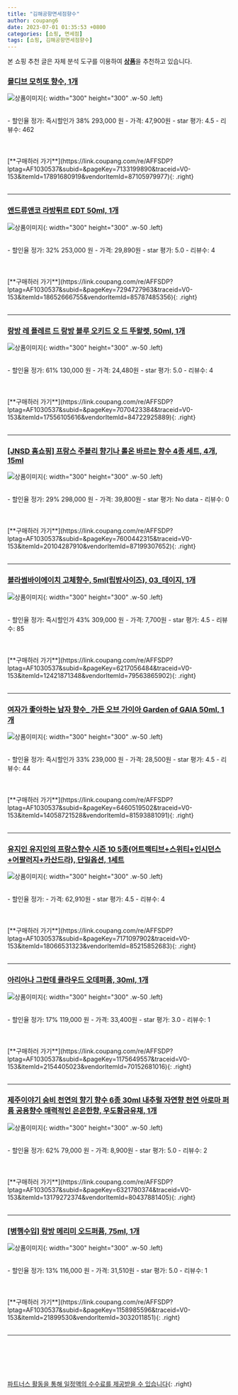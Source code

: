 ```yaml
---
title: "김해공항면세점향수"
author: coupang6
date: 2023-07-01 01:35:53 +0800
categories: [쇼핑, 면세점]
tags: [쇼핑, 김해공항면세점향수]
---
```


본 쇼핑 추천 글은 자체 분석 도구를 이용하여 [**상품**](https://link.coupang.com/a/bao1ui)을 추천하고 있습니다.

### [몰디브 모히또 향수, 1개](https://link.coupang.com/re/AFFSDP?lptag=AF1030537&subid=&pageKey=7133199890&traceid=V0-153&itemId=17891680919&vendorItemId=87105979977)

![상품이미지](https://thumbnail8.coupangcdn.com/thumbnails/remote/230x230ex/image/vendor_inventory/c07e/0be5391dde1c8b0b3a4cf5e79ae07243c5ba7c28c755251c90aabb300572.jpg){: width="300" height="300" .w-50 .left}


<br>
- 할인율 정가: 즉시할인가 38%  293,000   원
- 가격: 47,900원
- star 평가: 4.5
- 리뷰수: 462
<br>
<br>
<br>
<br>
[**구매하러 가기**](https://link.coupang.com/re/AFFSDP?lptag=AF1030537&subid=&pageKey=7133199890&traceid=V0-153&itemId=17891680919&vendorItemId=87105979977){: .right}
<br>
<br>

---

### [앤드류앤코 라방튀르 EDT 50ml, 1개](https://link.coupang.com/re/AFFSDP?lptag=AF1030537&subid=&pageKey=7294727963&traceid=V0-153&itemId=18652666755&vendorItemId=85787485356)

![상품이미지](https://thumbnail6.coupangcdn.com/thumbnails/remote/230x230ex/image/vendor_inventory/8746/0b576f1345e489b4b1fa59cea2f092f21b3727512c907e11c81384732a73.jpg){: width="300" height="300" .w-50 .left}


<br>
- 할인율 정가: 32%  253,000   원
- 가격: 29,890원
- star 평가: 5.0
- 리뷰수: 4
<br>
<br>
<br>
<br>
[**구매하러 가기**](https://link.coupang.com/re/AFFSDP?lptag=AF1030537&subid=&pageKey=7294727963&traceid=V0-153&itemId=18652666755&vendorItemId=85787485356){: .right}
<br>
<br>

---

### [랑방 레 플레르 드 랑방 블루 오키드 오 드 뚜왈렛, 50ml, 1개](https://link.coupang.com/re/AFFSDP?lptag=AF1030537&subid=&pageKey=7070423384&traceid=V0-153&itemId=17556105616&vendorItemId=84722925889)

![상품이미지](https://thumbnail9.coupangcdn.com/thumbnails/remote/230x230ex/image/vendor_inventory/1106/f8b7930cff1b6b096579cf0e6d7777d476bf471a78e617d1b6b9f3e8bb43.jpg){: width="300" height="300" .w-50 .left}


<br>
- 할인율 정가: 61%  130,000   원
- 가격: 24,480원
- star 평가: 5.0
- 리뷰수: 4
<br>
<br>
<br>
<br>
[**구매하러 가기**](https://link.coupang.com/re/AFFSDP?lptag=AF1030537&subid=&pageKey=7070423384&traceid=V0-153&itemId=17556105616&vendorItemId=84722925889){: .right}
<br>
<br>

---

### [[JNSD 홈쇼핑] 프랑스 주블리 향기나 롤온 바르는 향수 4종 세트, 4개, 15ml](https://link.coupang.com/re/AFFSDP?lptag=AF1030537&subid=&pageKey=7600442315&traceid=V0-153&itemId=20104287910&vendorItemId=87199307652)

![상품이미지](https://thumbnail8.coupangcdn.com/thumbnails/remote/230x230ex/image/vendor_inventory/4e03/7053ff38494abe6d7e7216f69e0c1736aaf932641d3d6f48280662fb6139.jpg){: width="300" height="300" .w-50 .left}


<br>
- 할인율 정가: 29%  298,000   원
- 가격: 39,800원
- star 평가: No data
- 리뷰수: 0
<br>
<br>
<br>
<br>
[**구매하러 가기**](https://link.coupang.com/re/AFFSDP?lptag=AF1030537&subid=&pageKey=7600442315&traceid=V0-153&itemId=20104287910&vendorItemId=87199307652){: .right}
<br>
<br>

---

### [블라썸바이에이치 고체향수, 5ml(립밤사이즈), 03_데이지, 1개](https://link.coupang.com/re/AFFSDP?lptag=AF1030537&subid=&pageKey=6217056484&traceid=V0-153&itemId=12421871348&vendorItemId=79563865902)

![상품이미지](https://thumbnail7.coupangcdn.com/thumbnails/remote/230x230ex/image/vendor_inventory/bf6e/40fb593515224d94d6e4c38099cffc639da9f44bde6335304604673e08f8.jpg){: width="300" height="300" .w-50 .left}


<br>
- 할인율 정가: 즉시할인가 43%  309,000   원
- 가격: 7,700원
- star 평가: 4.5
- 리뷰수: 85
<br>
<br>
<br>
<br>
[**구매하러 가기**](https://link.coupang.com/re/AFFSDP?lptag=AF1030537&subid=&pageKey=6217056484&traceid=V0-153&itemId=12421871348&vendorItemId=79563865902){: .right}
<br>
<br>

---

### [여자가 좋아하는 남자 향수_ 가든 오브 가이아 Garden of GAIA 50ml, 1개](https://link.coupang.com/re/AFFSDP?lptag=AF1030537&subid=&pageKey=6460519502&traceid=V0-153&itemId=14058721528&vendorItemId=81593881091)

![상품이미지](https://thumbnail10.coupangcdn.com/thumbnails/remote/230x230ex/image/vendor_inventory/ef65/5970ed445417442a10281bbc2ae36cc74daa75701a5a879852e855a04015.jpg){: width="300" height="300" .w-50 .left}


<br>
- 할인율 정가: 즉시할인가 33%  239,000   원
- 가격: 28,500원
- star 평가: 4.5
- 리뷰수: 44
<br>
<br>
<br>
<br>
[**구매하러 가기**](https://link.coupang.com/re/AFFSDP?lptag=AF1030537&subid=&pageKey=6460519502&traceid=V0-153&itemId=14058721528&vendorItemId=81593881091){: .right}
<br>
<br>

---

### [유지인 유지인의 프랑스향수 시즌 10 5종(어트랙티브+스위티+인시던스+어팔러지+카산드라), 단일옵션, 1세트](https://link.coupang.com/re/AFFSDP?lptag=AF1030537&subid=&pageKey=7171097902&traceid=V0-153&itemId=18066531323&vendorItemId=85215852683)

![상품이미지](https://thumbnail6.coupangcdn.com/thumbnails/remote/230x230ex/image/vendor_inventory/36c9/84bcf7721ccf66b8b4089c7a9b59548fefca1f69fd0f38e7f0b38cc523f8.jpg){: width="300" height="300" .w-50 .left}


<br>
- 할인율 정가: 
- 가격: 62,910원
- star 평가: 4.5
- 리뷰수: 4
<br>
<br>
<br>
<br>
[**구매하러 가기**](https://link.coupang.com/re/AFFSDP?lptag=AF1030537&subid=&pageKey=7171097902&traceid=V0-153&itemId=18066531323&vendorItemId=85215852683){: .right}
<br>
<br>

---

### [아리아나 그란데 클라우드 오데퍼퓸, 30ml, 1개](https://link.coupang.com/re/AFFSDP?lptag=AF1030537&subid=&pageKey=1175649557&traceid=V0-153&itemId=2154405023&vendorItemId=70152681016)

![상품이미지](https://thumbnail8.coupangcdn.com/thumbnails/remote/230x230ex/image/retail/images/30495926973493-686c6095-33a9-406c-9fc2-7b7a5f8f1388.jpg){: width="300" height="300" .w-50 .left}


<br>
- 할인율 정가: 17%  119,000   원
- 가격: 33,400원
- star 평가: 3.0
- 리뷰수: 1
<br>
<br>
<br>
<br>
[**구매하러 가기**](https://link.coupang.com/re/AFFSDP?lptag=AF1030537&subid=&pageKey=1175649557&traceid=V0-153&itemId=2154405023&vendorItemId=70152681016){: .right}
<br>
<br>

---

### [제주이야기 숨비 천연의 향기 향수 6종 30ml 내추럴 자연향 천연 아로마 퍼퓸 공용향수 매력적인 은은한향, 우도황금유채, 1개](https://link.coupang.com/re/AFFSDP?lptag=AF1030537&subid=&pageKey=6321780374&traceid=V0-153&itemId=13179272374&vendorItemId=80437881405)

![상품이미지](https://thumbnail9.coupangcdn.com/thumbnails/remote/230x230ex/image/vendor_inventory/b0a4/cf7a196c5bd902ded7e11e30b5aa107f9e1686da37bc08e9c0d6beb8fdf1.jpg){: width="300" height="300" .w-50 .left}


<br>
- 할인율 정가: 62%  79,000   원
- 가격: 8,900원
- star 평가: 5.0
- 리뷰수: 2
<br>
<br>
<br>
<br>
[**구매하러 가기**](https://link.coupang.com/re/AFFSDP?lptag=AF1030537&subid=&pageKey=6321780374&traceid=V0-153&itemId=13179272374&vendorItemId=80437881405){: .right}
<br>
<br>

---

### [[병행수입] 랑방 메리미 오드퍼퓸, 75ml, 1개](https://link.coupang.com/re/AFFSDP?lptag=AF1030537&subid=&pageKey=1158985596&traceid=V0-153&itemId=21899530&vendorItemId=3032011851)

![상품이미지](https://thumbnail7.coupangcdn.com/thumbnails/remote/230x230ex/image/product/image/vendoritem/2019/02/22/3032011851/469389f8-345b-493a-b846-5d0f077ecd25.jpg){: width="300" height="300" .w-50 .left}


<br>
- 할인율 정가: 13%  116,000   원
- 가격: 31,510원
- star 평가: 5.0
- 리뷰수: 1
<br>
<br>
<br>
<br>
[**구매하러 가기**](https://link.coupang.com/re/AFFSDP?lptag=AF1030537&subid=&pageKey=1158985596&traceid=V0-153&itemId=21899530&vendorItemId=3032011851){: .right}
<br>
<br>

---
<br><br><br><br><br> [파트너스 활동을 통해 일정액의 수수료를 제공받을 수 있습니다](https://link.coupang.com/a/bao1ui){: .right}